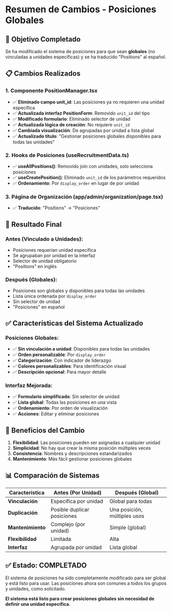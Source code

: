 # Resumen de Cambios - Posiciones Globales

## 🎯 Objetivo Completado
Se ha modificado el sistema de posiciones para que sean **globales** (no vinculadas a unidades específicas) y se ha traducido "Positions" al español.

## 📋 Cambios Realizados

### **1. Componente PositionManager.tsx**
- ✅ **Eliminado campo unit_id**: Las posiciones ya no requieren una unidad específica
- ✅ **Actualizada interfaz PositionForm**: Removido `unit_id` del tipo
- ✅ **Modificado formulario**: Eliminado selector de unidad
- ✅ **Actualizada lógica de creación**: No requiere `unit_id`
- ✅ **Cambiada visualización**: De agrupadas por unidad a lista global
- ✅ **Actualizado título**: "Gestionar posiciones globales disponibles para todas las unidades"

### **2. Hooks de Posiciones (useRecruitmentData.ts)**
- ✅ **useAllPositions()**: Removido join con unidades, solo selecciona posiciones
- ✅ **useCreatePosition()**: Eliminado `unit_id` de los parámetros requeridos
- ✅ **Ordenamiento**: Por `display_order` en lugar de por unidad

### **3. Página de Organización (app/admin/organization/page.tsx)**
- ✅ **Traducido**: "Positions" → "Posiciones"

## 🎯 Resultado Final

### **Antes (Vinculado a Unidades):**
- Posiciones requerían unidad específica
- Se agrupaban por unidad en la interfaz
- Selector de unidad obligatorio
- "Positions" en inglés

### **Después (Globales):**
- Posiciones son globales y disponibles para todas las unidades
- Lista única ordenada por `display_order`
- Sin selector de unidad
- "Posiciones" en español

## ✅ **Características del Sistema Actualizado**

### **Posiciones Globales:**
- ✅ **Sin vinculación a unidad**: Disponibles para todas las unidades
- ✅ **Orden personalizable**: Por `display_order`
- ✅ **Categorización**: Con indicador de liderazgo
- ✅ **Colores personalizables**: Para identificación visual
- ✅ **Descripción opcional**: Para mayor detalle

### **Interfaz Mejorada:**
- ✅ **Formulario simplificado**: Sin selector de unidad
- ✅ **Lista global**: Todas las posiciones en una vista
- ✅ **Ordenamiento**: Por orden de visualización
- ✅ **Acciones**: Editar y eliminar posiciones

## 🚀 **Beneficios del Cambio**

1. **Flexibilidad**: Las posiciones pueden ser asignadas a cualquier unidad
2. **Simplicidad**: No hay que crear la misma posición múltiples veces
3. **Consistencia**: Nombres y descripciones estandarizados
4. **Mantenimiento**: Más fácil gestionar posiciones globales

## 📊 **Comparación de Sistemas**

| Característica | Antes (Por Unidad) | Después (Global) |
|----------------|-------------------|------------------|
| **Vinculación** | Específica por unidad | Global para todas |
| **Duplicación** | Posible duplicar posiciones | Una posición, múltiples usos |
| **Mantenimiento** | Complejo (por unidad) | Simple (global) |
| **Flexibilidad** | Limitada | Alta |
| **Interfaz** | Agrupada por unidad | Lista global |

## ✅ **Estado: COMPLETADO**

El sistema de posiciones ha sido completamente modificado para ser global y está listo para usar. Las posiciones ahora son comunes a todos los grupos y unidades, como solicitado.

**El sistema está listo para crear posiciones globales sin necesidad de definir una unidad específica.**

